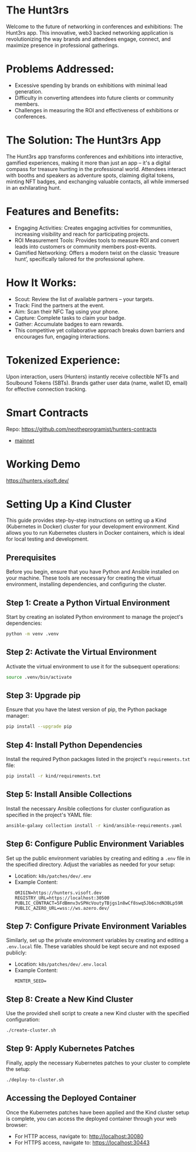 # The Hunt3rs

Welcome to the future of networking in conferences and exhibitions: The Hunt3rs app. This innovative, web3 backed networking application is revolutionizing the way brands and attendees engage, connect, and maximize presence in professional gatherings.

# Problems Addressed:

- Excessive spending by brands on exhibitions with minimal lead generation.
- Difficulty in converting attendees into future clients or community members.
- Challenges in measuring the ROI and effectiveness of exhibitions or conferences.

# The Solution: The Hunt3rs App

The Hunt3rs app transforms conferences and exhibitions into interactive, gamified experiences, making it more than just an app – it's a digital compass for treasure hunting in the professional world. Attendees interact with booths and speakers as adventure spots, claiming digital tokens, minting NFT badges, and exchanging valuable contacts, all while immersed in an exhilarating hunt.

# Features and Benefits:

- Engaging Activities: Creates engaging activities for communities, increasing visibility and reach for participating projects.
- ROI Measurement Tools: Provides tools to measure ROI and convert leads into customers or community members post-events.
- Gamified Networking: Offers a modern twist on the classic ‘treasure hunt’, specifically tailored for the professional sphere.

# How It Works:

- Scout: Review the list of available partners – your targets.
- Track: Find the partners at the event.
- Aim: Scan their NFC Tag using your phone.
- Capture: Complete tasks to claim your badge.
- Gather: Accumulate badges to earn rewards.
- This competitive yet collaborative approach breaks down barriers and encourages fun, engaging interactions.

# Tokenized Experience:

Upon interaction, users (Hunters) instantly receive collectible NFTs and Soulbound Tokens (SBTs).
Brands gather user data (name, wallet ID, email) for effective connection tracking.

# Smart Contracts

Repo: https://github.com/neotheprogramist/hunters-contracts

- [mainnet](https://alephzero.subscan.io/account/5FTgMgUKq3J3gPZpbhgvZP3UL5YuhbsSJPsxPzjdTyYPRrg1)

# Working Demo

https://hunters.visoft.dev/

# Setting Up a Kind Cluster

This guide provides step-by-step instructions on setting up a Kind (Kubernetes in Docker) cluster for your development environment. Kind allows you to run Kubernetes clusters in Docker containers, which is ideal for local testing and development.

## Prerequisites

Before you begin, ensure that you have Python and Ansible installed on your machine. These tools are necessary for creating the virtual environment, installing dependencies, and configuring the cluster.

## Step 1: Create a Python Virtual Environment

Start by creating an isolated Python environment to manage the project's dependencies:

```bash
python -m venv .venv
```

## Step 2: Activate the Virtual Environment

Activate the virtual environment to use it for the subsequent operations:

```bash
source .venv/bin/activate
```

## Step 3: Upgrade pip

Ensure that you have the latest version of pip, the Python package manager:

```bash
pip install --upgrade pip
```

## Step 4: Install Python Dependencies

Install the required Python packages listed in the project's `requirements.txt` file:

```bash
pip install -r kind/requirements.txt
```

## Step 5: Install Ansible Collections

Install the necessary Ansible collections for cluster configuration as specified in the project's YAML file:

```bash
ansible-galaxy collection install -r kind/ansible-requirements.yaml
```

## Step 6: Configure Public Environment Variables

Set up the public environment variables by creating and editing a `.env` file in the specified directory. Adjust the variables as needed for your setup:

- Location: `k8s/patches/dev/.env`
- Example Content:
  ```
  ORIGIN=https://hunters.visoft.dev
  REGISTRY_URL=https://localhost:30500
  PUBLIC_CONTRACT=5FdBmnv3vSPHcVoutyTBjgs1n8wCf8swq5Jb6cndN3BLp59R
  PUBLIC_AZERO_URL=wss://ws.azero.dev/
  ```

## Step 7: Configure Private Environment Variables

Similarly, set up the private environment variables by creating and editing a `.env.local` file. These variables should be kept secure and not exposed publicly:

- Location: `k8s/patches/dev/.env.local`
- Example Content:
  ```
  MINTER_SEED=
  ```

## Step 8: Create a New Kind Cluster

Use the provided shell script to create a new Kind cluster with the specified configuration:

```bash
./create-cluster.sh
```

## Step 9: Apply Kubernetes Patches

Finally, apply the necessary Kubernetes patches to your cluster to complete the setup:

```bash
./deploy-to-cluster.sh
```

## Accessing the Deployed Container

Once the Kubernetes patches have been applied and the Kind cluster setup is complete, you can access the deployed container through your web browser:

- For HTTP access, navigate to: [http://localhost:30080](http://localhost:30080)
- For HTTPS access, navigate to: [https://localhost:30443](https://localhost:30443)
